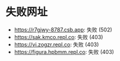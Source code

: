 # 失败网址
- https://r7gjwy-8787.csb.app: 失败 (502)
- https://sak.kmco.repl.co: 失败 (403)
- https://vi.zogzr.repl.co: 失败 (403)
- https://figura.hpbmm.repl.co: 失败 (403)
